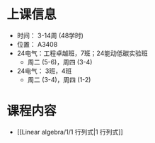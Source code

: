 # 上课信息
- 时间： 3-14周 (48学时)
- 位置： A3408
- 24电气：工程卓越班，7班；24能动低碳实验班
	- 周二 (5-6)，周四 (3-4)
- 24电气： 3班，4班
	- 周二 (3-4)，周四 (1-2)
# 课程内容
- [[Linear algebra/1/1 行列式|1 行列式]]